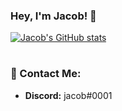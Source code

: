 ### Hey, I'm Jacob! 👋

[![Jacob's GitHub stats](https://github-readme-stats-git-masterrstaa-rickstaa.vercel.app/api?username=jacobp925&count_private=true&show_icons=true&theme=tokyonight&bg_color=DEG,1A1B27,151724&rank_icon=github)](https://github.com/jacobp925/)
#
### 📝 Contact Me:
- **Discord:** jacob#0001
#
